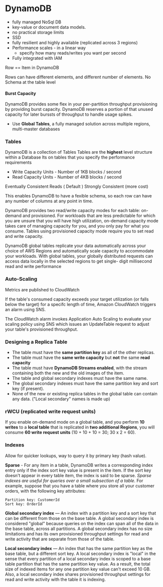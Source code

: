 # DynamoDB

- fully managed NoSql DB
- key-value or document data models. 
- no practical storage limits
- SSD
- fully resilient and highly available (replicated across 3 regions)
- Performance scales - in a linear way
    - specify how many reads/writes you want per second
- Fully integrated with IAM

Row == Item in DynamoDB

Rows can have different elements, and different number of elements. No Schema at the table level

#### Burst Capacity
DynamoDB provides some flex in your per-partition throughput provisioning by providing burst capacity. DynamoDB reserves a portion of that unused capacity for later burssts of throughput to handle usage spikes.

- Use **Global Tables**, a fully managed solution across multiple regions, multi-master databases

### Tables

DynamoDB is a collection of Tables
Tables are the **highest** level structure within a Database
Its on tables that you specify the performance requirements

- Write Capacity Units - Number of 1KB blocks / second
- Read Capacity Units - Number of 4KB blocks / second

Eventually Consistent Reads ( Default )
Strongly Consistent (more cost)

This enables DynamoDB to have a fexible schema, so each row can have any number of columns at any point in time.

DynamoDB provides two read/write capacity modes for each table: on-demand and provisioned. For workloads that are less predictable for which you are unsure that you will have high utilization, on-demand capacity mode takes care of managing capacity for you, and you only pay for what you consume. Tables using provisioned capacity mode require you to set read and write capacity.

DynamoDB global tables replicate your data automatically across your choice of AWS Regions and automatically scale capacity to accommodate your workloads. With global tables, your globally distributed requests can access data locally in the selected regions to get single- digit millisecond read and write performance

### Auto-Scaling

Metrics are published to CloudWatch

If the table's consumed capacity exceeds your target utilization (or falls below the target) for a specifc length of time, Amazon CloudWatch triggers an alarm using SNS.

The CloudWatch alarm invokes Application Auto Scaling to evaluate your scaling policy using SNS which issues an UpdateTable request to adjust your table's provisioned throughput.

### Designing a Replica Table
- The table must have the **same partition key** as all of the other replicas.
- The table must have the **same write capacity** but **not** the same **read capacity**
- The table must have **DynamoDB Streams enabled**, with the stream containing both the new and the old images of the item.
- The table and global secondary indexes must have the same name.
- The global secondary indexes must have the same partition key and sort key (if present).
- None of the new or existing replica tables in the global table can contain any data.
("Local secondary" names is made up)

### rWCU (replicated write request units)
If you enable on-demand mode on a global table, and you perform **10 writes** to a **local table** that is replicated in **two additional Regions**, you will consume **60 write request units** (10 + 10 + 10 = 30; 30 x 2 = 60).

### Indexes

Allow for quicker lookups, way to query it by primary key (hash value).

**Sparse** - For any item in a table, DynamoDB writes a corresponding index entry only if the index sort key value is present in the item. If the sort key doesn't appear in every table item, the index is said to be sparse. _Sparse indexes are useful for queries over a small subsection of a table._ For example, suppose that you have a table where you store all your customer orders, with the following key attributes:

```
Partition key: CustomerId
Sort key: OrderId
```

**Global secondary index** — An index with a partition key and a sort key that can be different from those on the base table. A global secondary index is considered "global" because queries on the index can span all of the data in the base table, across all partitions. A global secondary index has no size limitations and has its own provisioned throughput settings for read and write activity that are separate from those of the table.

**Local secondary index** — An index that has the same partition key as the base table, but a different sort key. A local secondary index is "local" in the sense that every partition of a local secondary index is scoped to a base table partition that has the same partition key value. As a result, the total size of indexed items for any one partition key value can't exceed 10 GB. Also, a local secondary index shares provisioned throughput settings for read and write activity with the table it is indexing.